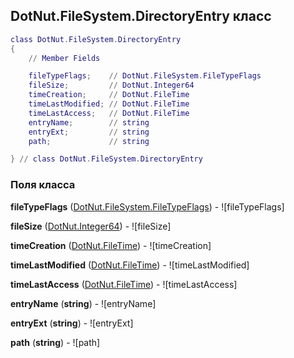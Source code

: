 ## DotNut.FileSystem.DirectoryEntry класс


```lua
class DotNut.FileSystem.DirectoryEntry
{
    // Member Fields

    fileTypeFlags;    // DotNut.FileSystem.FileTypeFlags
    fileSize;         // DotNut.Integer64
    timeCreation;     // DotNut.FileTime
    timeLastModified; // DotNut.FileTime
    timeLastAccess;   // DotNut.FileTime
    entryName;        // string
    entryExt;         // string
    path;             // string

} // class DotNut.FileSystem.DirectoryEntry
```



### Поля класса

**fileTypeFlags** ([DotNut.FileSystem.FileTypeFlags](../../DotNut/FileSystem/FileTypeFlags.md)) - ![fileTypeFlags]

**fileSize** ([DotNut.Integer64](../../DotNut/Integer64.md)) - ![fileSize]

**timeCreation** ([DotNut.FileTime](../../DotNut/FileTime.md)) - ![timeCreation]

**timeLastModified** ([DotNut.FileTime](../../DotNut/FileTime.md)) - ![timeLastModified]

**timeLastAccess** ([DotNut.FileTime](../../DotNut/FileTime.md)) - ![timeLastAccess]

**entryName** (**string**) - ![entryName]

**entryExt** (**string**) - ![entryExt]

**path** (**string**) - ![path]


